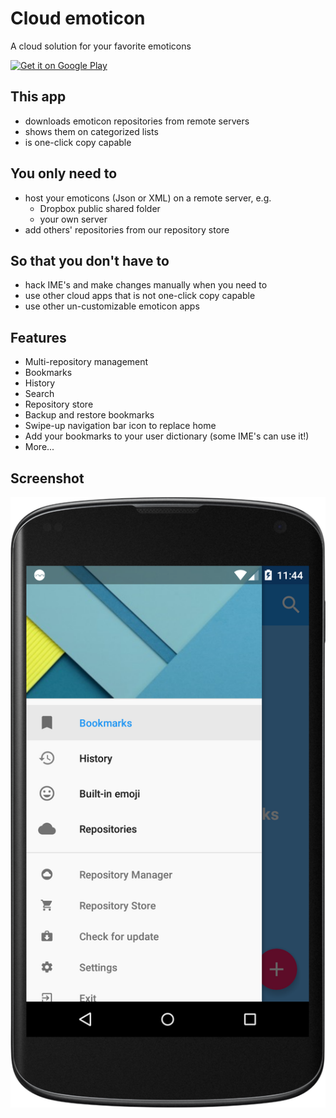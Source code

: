 # Cloud emoticon

A cloud solution for your favorite emoticons

<a href="https://play.google.com/store/apps/details?id=org.ktachibana.cloudemoji">
  <img alt="Get it on Google Play"
       src="https://developer.android.com/images/brand/en_generic_rgb_wo_60.png" />
</a>

## This app
* downloads emoticon repositories from remote servers
* shows them on categorized lists
* is one-click copy capable

## You only need to
* host your emoticons (Json or XML) on a remote server, e.g.
    * Dropbox public shared folder
    * your own server
* add others' repositories from our repository store

## So that you don't have to
* hack IME's and make changes manually when you need to
* use other cloud apps that is not one-click copy capable
* use other un-customizable emoticon apps

## Features
* Multi-repository management
* Bookmarks
* History
* Search
* Repository store
* Backup and restore bookmarks
* Swipe-up navigation bar icon to replace home
* Add your bookmarks to your user dictionary (some IME's can use it!)
* More...

## Screenshot
![screenshot](https://raw.githubusercontent.com/KTachibanaM/cloudemoji/master/screenshots/main.png)
